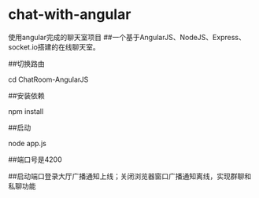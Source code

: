 # chat-with-angular
使用angular完成的聊天室项目
##一个基于AngularJS、NodeJS、Express、socket.io搭建的在线聊天室。

  ##切换路由

  cd ChatRoom-AngularJS

  ##安装依赖

  npm install

  ##启动

  node app.js

##端口号是4200

##启动端口登录大厅广播通知上线；关闭浏览器窗口广播通知离线，实现群聊和私聊功能
